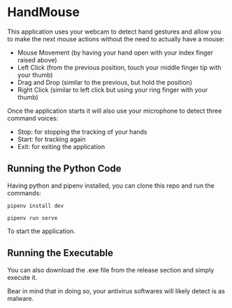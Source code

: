 # HandMouse

This application uses your webcam to detect hand gestures and allow you to make the next 
mouse actions without the need to actually have a mouse:

- Mouse Movement (by having your hand open with your index finger raised above)
- Left Click (from the previous position, touch your middle finger tip with your thumb)
- Drag and Drop (similar to the previous, but hold the position)
- Right Click (similar to left click but using your ring finger with your thumb)

Once the application starts it will also use your microphone to detect three command
voices:

- Stop: for stopping the tracking of your hands
- Start: for tracking again
- Exit: for exiting the application

## Running the Python Code

Having python and pipenv installed, you can clone this repo and run the commands:

```
pipenv install dev

pipenv run serve
```

To start the application.

## Running the Executable

You can also download the .exe file from the release section and simply execute it.

Bear in mind that in doing so, your antivirus softwares will likely detect is as malware.